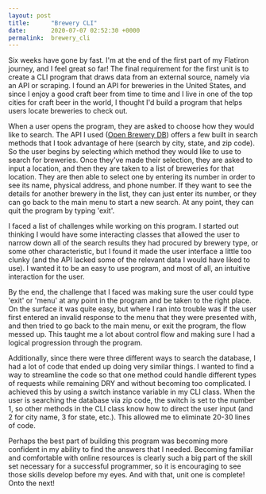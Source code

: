```yaml
---
layout: post
title:      "Brewery CLI"
date:       2020-07-07 02:52:30 +0000
permalink:  brewery_cli
---
```



Six weeks have gone by fast. I'm at the end of the first part of my Flatiron journey, and I feel great so far! The final requirement for the first unit is to create a CLI program that draws data from an external source, namely via an API or scraping. I found an API for breweries in the United States, and since I enjoy a good craft beer from time to time and I live in one of the top cities for craft beer in the world, I thought I'd build a program that helps users locate breweries to check out.

When a user opens the program, they are asked to choose how they would like to search. The API I used ([Open Brewery DB](https://www.openbrewerydb.org/)) offers a few built in search methods that I took advantage of here (search by city, state, and zip code). So the user begins by selecting which method they would like to use to search for breweries. Once they've made their selection, they are asked to input a location, and then they are taken to a list of breweries for that location. They are then able to select one by entering its number in order to see its name, physical address, and phone number. If they want to see the details for another brewery in the list, they can just enter its number, or they can go back to the main menu to start a new search. At any point, they can quit the program by typing 'exit'.

I faced a list of challenges while working on this program. I started out thinking I would have some interacting classes that allowed the user to narrow down all of the search results they had procured by brewery type, or some other characteristic, but I found it made the user interface a little too clunky (and the API lacked some of the relevant data I would have liked to use). I wanted it to be an easy to use program, and most of all, an intuitive interaction for the user. 

By the end, the challenge that I faced was making sure the user could type 'exit' or 'menu' at any point in the program and be taken to the right place. On the surface it was quite easy, but where I ran into trouble was if the user first entered an invalid response to the menu that they were presented with, and then tried to go back to the main menu, or exit the program, the flow messed up. This taught me a lot about control flow and making sure I had a logical progression through the program.

Additionally, since there were three different ways to search the database, I had a lot of code that ended up doing very similar things. I wanted to find a way to streamline the code so that one method could handle different types of requests while remaining DRY and without becoming too complicated. I achieved this by using a switch instance variable in my CLI class. When the user is searching the database via zip code, the switch is set to the number 1, so other methods in the CLI class know how to direct the user input (and 2 for city name, 3 for state, etc.). This allowed me to eliminate 20-30 lines of code.

Perhaps the best part of building this program was becoming more confident in my ability to find the answers that I needed. Becoming familiar and comfortable with online resources is clearly such a big part of the skill set necessary for a successful programmer, so it is encouraging to see those skills develop before my eyes. And with that, unit one is complete! Onto the next!
